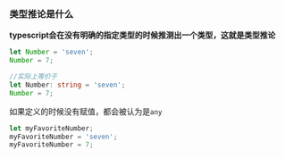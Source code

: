 ### 类型推论是什么

**typescript会在没有明确的指定类型的时候推测出一个类型，这就是类型推论**

```ts
let Number = 'seven';
Number = 7;

//实际上等价于
let Number: string = 'seven';
Number = 7;
```

如果定义的时候没有赋值，都会被认为是`any	`

```ts
let myFavoriteNumber;
myFavoriteNumber = 'seven';
myFavoriteNumber = 7;
```
